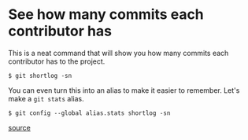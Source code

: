 # See how many commits each contributor has

This is a neat command that will show you how many commits each contributor has to the project.

```git
$ git shortlog -sn
```

You can even turn this into an alias to make it easier to remember. Let's make a `git stats` alias.

```git
$ git config --global alias.stats shortlog -sn
```

[source](https://twitter.com/csswizardry/status/707572922362241025)
